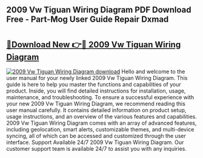 ## 2009 Vw Tiguan Wiring Diagram PDF Download Free - Part-Mog User Guide Repair Dxmad

# <h2><a href="http://dfiyug0.blite.top/?on=2009+Vw+Tiguan+Wiring+Diagram">🔗Download New 👉🔴 2009 Vw Tiguan Wiring Diagram</a></h2>

[![2009 Vw Tiguan Wiring Diagram download](https://i.imgur.com/lujVjoI.png)](http://dfiyug0.blite.top/?on=2009+Vw+Tiguan+Wiring+Diagram)
Hello and welcome to the user manual for your newly linked 2009 Vw Tiguan Wiring Diagram. This guide is here to help you master the functions and capabilities of your product. Inside, you will find detailed instructions for installation, usage, maintenance, and troubleshooting. To ensure a successful experience with your new 2009 Vw Tiguan Wiring Diagram, we recommend reading this user manual carefully. It contains detailed information on product setup, usage instructions, and an overview of the various features and capabilities. 2009 Vw Tiguan Wiring Diagram comes with an array of advanced features, including geolocation, smart alerts, customizable themes, and multi-device syncing, all of which can be accessed and customized through the user interface. Support Available 24/7 2009 Vw Tiguan Wiring Diagram. Our customer support team is available 24/7 to assist you with any inquiries.

